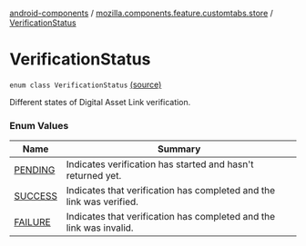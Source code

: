[android-components](../../index.md) / [mozilla.components.feature.customtabs.store](../index.md) / [VerificationStatus](./index.md)

# VerificationStatus

`enum class VerificationStatus` [(source)](https://github.com/mozilla-mobile/android-components/blob/master/components/feature/customtabs/src/main/java/mozilla/components/feature/customtabs/store/CustomTabsServiceState.kt#L50)

Different states of Digital Asset Link verification.

### Enum Values

| Name | Summary |
|---|---|
| [PENDING](-p-e-n-d-i-n-g.md) | Indicates verification has started and hasn't returned yet. |
| [SUCCESS](-s-u-c-c-e-s-s.md) | Indicates that verification has completed and the link was verified. |
| [FAILURE](-f-a-i-l-u-r-e.md) | Indicates that verification has completed and the link was invalid. |
